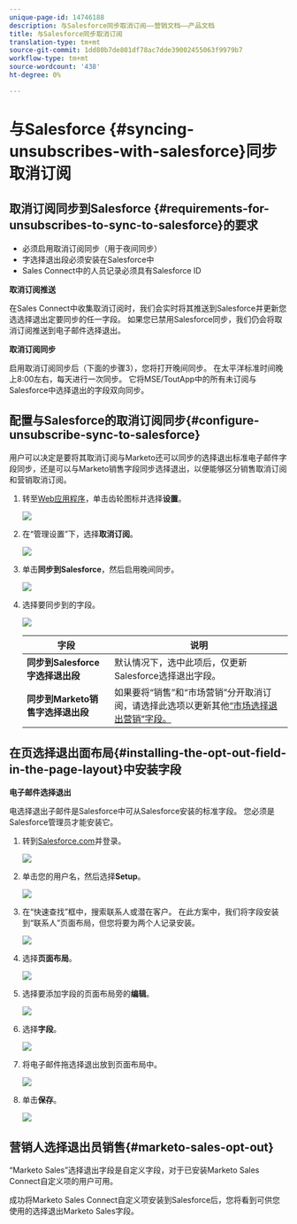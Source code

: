 ```yaml
---
unique-page-id: 14746188
description: 与Salesforce同步取消订阅——营销文档——产品文档
title: 与Salesforce同步取消订阅
translation-type: tm+mt
source-git-commit: 1dd80b7de801df78ac7dde39002455063f9979b7
workflow-type: tm+mt
source-wordcount: '438'
ht-degree: 0%

---
```



# 与Salesforce {#syncing-unsubscribes-with-salesforce}同步取消订阅

## 取消订阅同步到Salesforce {#requirements-for-unsubscribes-to-sync-to-salesforce}的要求

* 必须启用取消订阅同步（用于夜间同步）
* 字选择退出段必须安装在Salesforce中
* Sales Connect中的人员记录必须具有Salesforce ID

**取消订阅推送**

在Sales Connect中收集取消订阅时，我们会实时将其推送到Salesforce并更新您选选择退出定要同步的任一字段。 如果您已禁用Salesforce同步，我们仍会将取消订阅推送到电子邮件选择退出。

**取消订阅同步**

启用取消订阅同步后（下面的步骤3），您将打开晚间同步。 在太平洋标准时间晚上8:00左右，每天进行一次同步。 它将MSE/ToutApp中的所有未订阅与Salesforce中选择退出的字段双向同步。

## 配置与Salesforce的取消订阅同步{#configure-unsubscribe-sync-to-salesforce}

用户可以决定是要将其取消订阅与Marketo还可以同步的选择退出标准电子邮件字段同步，还是可以与Marketo销售字段同步选择退出，以便能够区分销售取消订阅和营销取消订阅。

1. 转至[Web应用程序](https://toutapp.com/login)，单击齿轮图标并选择&#x200B;**设置**。

   ![](assets/one-1.png)

1. 在“管理设置”下，选择&#x200B;**取消订阅**。

   ![](assets/two-2.png)

1. 单击&#x200B;**同步到Salesforce**，然后启用晚间同步。

   ![](assets/three-2.png)

1. 选择要同步到的字段。

   ![](assets/4.png)

   | 字段 | 说明 |
   |---|---|
   | **同步到Salesforce字选择退出段** | 默认情况下，选中此项后，仅更新Salesforce选择退出字段。 |
   | **同步到Marketo销售字选择退出段** | 如果要将“销售”和“市场营销”分开取消订阅，请选择此选项以更新其他[“市场选择退出营销”字段。](#msoo) |

## 在页选择退出面布局{#installing-the-opt-out-field-in-the-page-layout}中安装字段

**电子邮件选择退出**

电选择退出子邮件是Salesforce中可从Salesforce安装的标准字段。 您必须是Salesforce管理员才能安装它。

1. 转到[Salesforce.com](https://salesforce.com)并登录。

   ![](assets/five-1.png)

1. 单击您的用户名，然后选择&#x200B;**Setup**。

   ![](assets/six-1.png)

1. 在“快速查找”框中，搜索联系人或潜在客户。 在此方案中，我们将字段安装到“联系人”页面布局，但您将要为两个人记录安装。

   ![](assets/seven-1.png)

1. 选择&#x200B;**页面布局**。

   ![](assets/eight-1.png)

1. 选择要添加字段的页面布局旁的&#x200B;**编辑**。

   ![](assets/nine.png)

1. 选择&#x200B;**字段**。

   ![](assets/ten.png)

1. 将电子邮件拖选择退出放到页面布局中。

   ![](assets/11.png)

1. 单击&#x200B;**保存**。

   ![](assets/twelve.png)

## 营销人选择退出员销售{#marketo-sales-opt-out}

“Marketo Sales”选择退出字段是自定义字段，对于已安装Marketo Sales Connect自定义项的用户可用。

成功将Marketo Sales Connect自定义项安装到Salesforce后，您将看到可供您使用的选择退出Marketo Sales字段。
